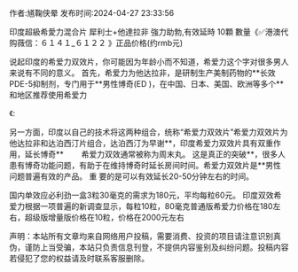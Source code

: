 <p>作者:馗鞠侠晕 发布时间:2024-04-27 23:33:56</p>
<p>印度超級希愛力混合片 犀利士+他達拉非 強力助勃,有效延時 10顆 數量《✅港澳代购薇信：６１４１_６１２２ 》正品价格(约rmb元) </p>
									<p>说起印度的希爱力双效片，你可能因为年龄小而不知道，希爱力这个字对很多男人来说有不同的意义。 首先，希爱力为他达拉非，是研制生产美制药物的**长效PDE-5抑制剂，专门用于**男性博奇(ED )，在中国、日本、美国、欧洲等多个**和地区推荐使用希爱力</p><p>《: </p><p></p><p></p><p>另一方面，印度以自己的技术将这两种组合，统称“希爱力双效片”希爱力双效片为他达拉非和达泊西汀片组合，达泊西汀为早谢**，印度希爱力双效片具有双重作用，延长博奇** 　　希爱力双效通常被称为周末丸。 这是真正的突破**，很多人患有博奇功能问题，有助于在维持博奇时延长房间时间。希爱力双效片是**男性问题普遍有效的产品。 重 要的是可以有效延长20-50分钟左右的时间。</p><p>国内单效应必利劲一盒3粒30毫克的需求为180元，平均每粒60元。 印度双效希爱力根据一项普遍的新调查显示，每粒10粒，80毫克普通版希爱力价格在180左右，超级版增量版价格在10粒，价格在2000元左右</p><p></p>				声明：本站所有文章均来自网络用户投稿，需要消费、投资的项目请注意识别真伪，谨防上当受骗，本站只负责信息刊登，不提供内容鉴别及纠纷问题。投稿内容若侵犯了您的权益请及时联系客服删除。				
